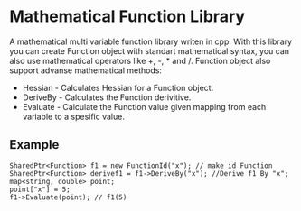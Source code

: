 # Mathematical Function Library
A mathematical multi variable function library writen in cpp.
With this library you can create Function object with standart mathematical syntax, you can also use mathematical operators like +, -, * and /.
Function object also support advanse mathematical methods:

* Hessian - Calculates Hessian for a Function object.
* DeriveBy - Calculates the Function derivitive.
* Evaluate - Calculate the Function value given mapping from each variable to a spesific value.

 
## Example
```
SharedPtr<Function> f1 = new FunctionId("x"); // make id Function 
SharedPtr<Function> derivef1 = f1->DeriveBy("x"); //Derive f1 By "x";
map<string, double> point;
point["x"] = 5;
f1->Evaluate(point); // f1(5)

```

